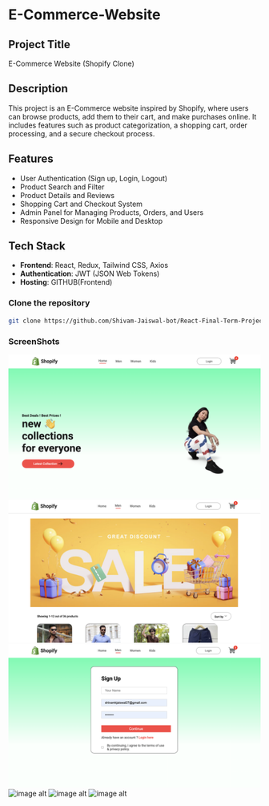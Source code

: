 # E-Commerce-Website

## Project Title
E-Commerce Website (Shopify Clone)

## Description
This project is an E-Commerce website inspired by Shopify, where users can browse products, add them to their cart, and make purchases online. It includes features such as product categorization, a shopping cart, order processing, and a secure checkout process.

## Features
- User Authentication (Sign up, Login, Logout)
- Product Search and Filter
- Product Details and Reviews
- Shopping Cart and Checkout System
- Admin Panel for Managing Products, Orders, and Users
- Responsive Design for Mobile and Desktop

## Tech Stack
- **Frontend**: React, Redux, Tailwind CSS, Axios
- **Authentication**: JWT (JSON Web Tokens)
- **Hosting**: GITHUB(Frontend)

### Clone the repository
```bash
git clone https://github.com/Shivam-Jaiswal-bot/React-Final-Term-Project.git
```


### ScreenShots
![image alt](https://github.com/Shivam-Jaiswal-bot/React-Final-Term-Project/blob/886e4e0eb8bf9582ff4df067434164f95355d7c5/Image1.png)
![image alt](https://github.com/Shivam-Jaiswal-bot/React-Final-Term-Project/blob/8ac99900e78bbc5306a2af434705d03ed4d8606b/Image2.png)
![image alt](https://github.com/Shivam-Jaiswal-bot/React-Final-Term-Project/blob/22385f40214e7ab3dcfbafba01903f7d643d12c0/Image3.png)
![image alt]()
![image alt]()
![image alt]()



